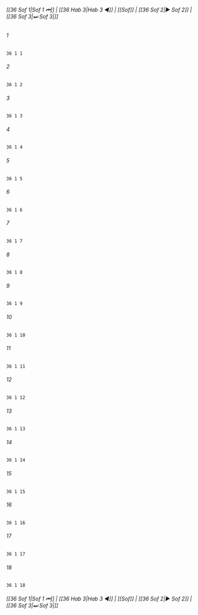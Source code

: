 
###### [[36 Sof 1|Sof 1 ⏮]] | [[36 Hab 3|Hab 3 ◀]] | [[Sof]] | [[36 Sof 2|▶ Sof 2]] | [[36 Sof 3|⏭ Sof 3|]]

###### 1
``` verse
36 1 1 
```
###### 2
``` verse
36 1 2 
```
###### 3
``` verse
36 1 3 
```
###### 4
``` verse
36 1 4 
```
###### 5
``` verse
36 1 5 
```
###### 6
``` verse
36 1 6 
```
###### 7
``` verse
36 1 7 
```
###### 8
``` verse
36 1 8 
```
###### 9
``` verse
36 1 9 
```
###### 10
``` verse
36 1 10 
```
###### 11
``` verse
36 1 11 
```
###### 12
``` verse
36 1 12 
```
###### 13
``` verse
36 1 13 
```
###### 14
``` verse
36 1 14 
```
###### 15
``` verse
36 1 15 
```
###### 16
``` verse
36 1 16 
```
###### 17
``` verse
36 1 17 
```
###### 18
``` verse
36 1 18 
```

###### [[36 Sof 1|Sof 1 ⏮]] | [[36 Hab 3|Hab 3 ◀]] | [[Sof]] | [[36 Sof 2|▶ Sof 2]] | [[36 Sof 3|⏭ Sof 3|]]

